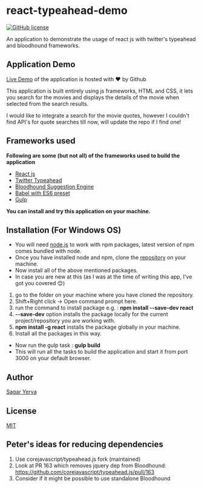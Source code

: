 # react-typeahead-demo
[![GitHub license](https://img.shields.io/badge/license-MIT-blue.svg?style=flat-square)](https://raw.githubusercontent.com/icanseesharp/react-typeahead-demo/master/LICENSE)



An application to demonstrate the usage of react js with twitter's typeahead and bloodhound frameworks.   

## Application Demo


[Live Demo](https://icanseesharp.github.io/react-typeahead-demo/) of the application is hosted with :heart: by Github
   
   
This application is built entirely using js frameworks, HTML and CSS, it lets you search for the movies and displays the details of the movie when selected from the search results.

I would like to integrate a search for the movie quotes, however I couldn't find API's for quote searches till now, will update the repo if I find one!
  
  
## Frameworks used
__Following are some (but not all) of the frameworks used to build the application__

* [React js](https://facebook.github.io/react/)
* [Twitter Typeahead]( https://twitter.github.io/typeahead.js/)
* [Bloodhound Suggestion Engine]( https://github.com/twitter/typeahead.js/blob/master/doc/bloodhound.md)
* [Babel with ES6 preset]( https://babeljs.io/)
* [Gulp](https://github.com/gulpjs/gulp)    





__You can install and try this application on your machine.__

## Installation (For Windows OS)  

* You will need [node.js](http://nodejs.org/download/) to work with npm packages, latest version of npm comes bundled with node.
* Once you have installed node and npm, clone the [repository](https://github.com/icanseesharp/react-typeahead-demo) on your machine.
* Now install all of the above mentioned packages.  
* In case you are new at this (as I was at the time of writing this app,  I've got you covered :blush:)
 1. go to the folder on your machine where you have cloned the repository.  
 2. Shift+Right click -> Open command prompt here.   
 3. run the command to install package e.g. : __npm install --save-dev react__  
 4. __--save-dev__ option installs the package locally for the current project/repository you are working with.   
 5. __npm install -g react__ installs the package globally in your machine.  
 6. Install all the packages in this way.

* Now run the gulp task : __gulp build__
* This will run all the tasks to build the application and start it from port 3000 on your default browser.


## Author
[Sagar Yerva](https://github.com/icanseesharp)

## License
[MIT](https://github.com/icanseesharp/react-typeahead-demo/blob/master/LICENSE)



## Peter's ideas for reducing dependencies

1.  Use corejavascript/typeahead.js fork (maintained)
2.  Look at PR 163 which removes jquery dep from Bloodhound: https://github.com/corejavascript/typeahead.js/pull/163
3.  Consider if it might be possible to use standalone Bloodhound
